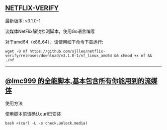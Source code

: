 ## [NETFLIX-VERIFY](https://github.com/sjlleo/netflix-verify)

最新版本: v3.1.0-1 

流媒体NetFlix解锁检测脚本，使用Go语言编写

对于amd64（x86_64），请使用如下命令下载运行:

```
wget -O nf https://github.com/sjlleo/netflix-verify/releases/download/v3.1.0-1/nf_linux_amd64 && chmod +x nf && ./nf
```

---

## [ @lmc999 的全能脚本,基本包含所有你能用到的流媒体](https://github.com/lmc999/RegionRestrictionCheck)

使用方法

使用脚本前请确认curl已安装

```
bash <(curl -L -s check.unlock.media)
```
